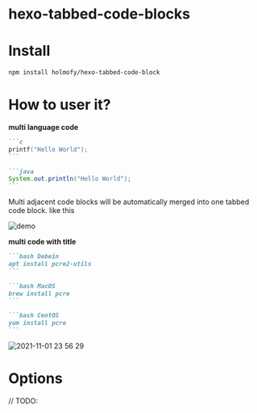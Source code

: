 # hexo-tabbed-code-blocks


# Install

```sh
npm install holmofy/hexo-tabbed-code-block
```

# How to user it?

**multi language code**
````markdown
```c
printf("Hello World");
```

```java
System.out.println("Hello World");
```
````

Multi adjacent code blocks will be automatically merged into one tabbed code block. like this

![demo](https://user-images.githubusercontent.com/19494806/121777704-0737e980-cbc6-11eb-9ff7-bc13c861180c.gif)

**multi code with title**
````markdown
```bash Debein
apt install pcre2-utils
```

```bash MacOS
brew install pcre
```

```bash CentOS
yum install pcre
```
````

![2021-11-01 23 56 29](https://user-images.githubusercontent.com/19494806/139701486-10ad2450-7de1-4029-8bba-7de0c463b7fb.gif)


# Options

// TODO:
